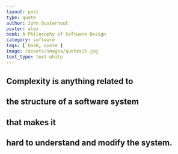 ```yaml
---
layout: post
type: quote
author: John Ousterhout
poster: alex
book: A Philosophy of Software Design
category: software
tags: [ book, quote ]
image: /assets/images/quotes/5.jpg
text_type: text-white
---
```

## Complexity is anything related to 
## the structure of a software system 
## that makes it 
## hard to understand and modify the system.